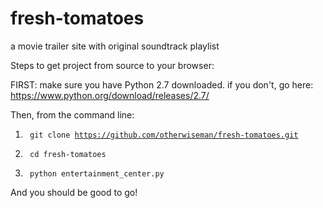# fresh-tomatoes
a movie trailer site with original soundtrack playlist

Steps to get project from source to your browser:

FIRST: make sure you have Python 2.7 downloaded. if you don't, go here: https://www.python.org/download/releases/2.7/

Then, from the command line: 

1) <code> git clone https://github.com/otherwiseman/fresh-tomatoes.git </code>

2) <code> cd fresh-tomatoes </code>  

3) <code> python entertainment_center.py </code> 

And you should be good to go!
